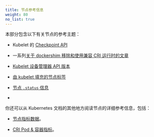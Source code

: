 ```yaml
---
title: 节点参考信息
weight: 80
no_list: true
---
```


<!-- 
title: Node Reference Information
weight: 80
no_list: true
-->

<!--
This section contains the following reference topics about nodes:

* the kubelet's [checkpoint API](/docs/reference/node/kubelet-checkpoint-api/)
* a list of [Articles on dockershim Removal and on Using CRI-compatible Runtimes](/docs/reference/node/topics-on-dockershim-and-cri-compatible-runtimes/)

* [Kubelet Device Manager API Versions](/docs/reference/node/device-plugin-api-versions)

* [Node Labels Populated By The Kubelet](/docs/reference/node/node-labels)

* [Node `.status` information](/docs/reference/node/node-status/)
-->
本部分包含以下有关节点的参考主题：

* Kubelet 的 [Checkpoint API](/zh-cn/docs/reference/node/kubelet-checkpoint-api/)
* 一系列[关于 dockershim 移除和使用兼容 CRI 运行时的文章](/zh-cn/docs/reference/node/topics-on-dockershim-and-cri-compatible-runtimes/)

* [Kubelet 设备管理器 API 版本](/zh-cn/docs/reference/node/device-plugin-api-versions)

* [由 kubelet 填充的节点标签](/zh-cn/docs/reference/node/node-labels)

* [节点 `.status` 信息](/zh-cn/docs/reference/node/node-status/)
* 

<!--
You can also read node reference details from elsewhere in the
Kubernetes documentation, including:

* [Node Metrics Data](/docs/reference/instrumentation/node-metrics).
* [CRI Pod & Container Metrics](/docs/reference/instrumentation/cri-pod-container-metrics).
-->
你还可以从 Kubernetes 文档的其他地方阅读节点的详细参考信息，包括：

* [节点指标数据](/zh-cn/docs/reference/instrumentation/node-metrics)。

* [CRI Pod & 容器指标](/zh-cn/docs/reference/instrumentation/cri-pod-container-metrics)。
